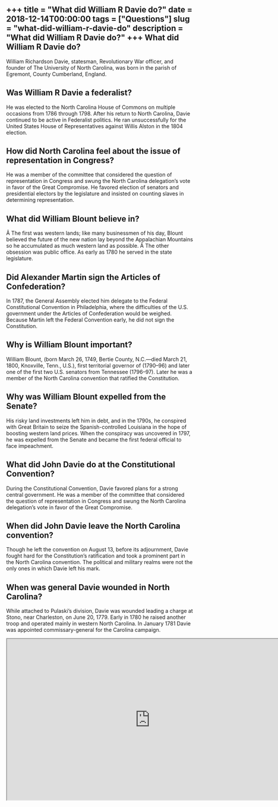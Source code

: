 +++
title = "What did William R Davie do?"
date = 2018-12-14T00:00:00
tags = ["Questions"]
slug = "what-did-william-r-davie-do"
description = "What did William R Davie do?"
+++
What did William R Davie do?
----------------------------

William Richardson Davie, statesman, Revolutionary War officer, and founder of The University of North Carolina, was born in the parish of Egremont, County Cumberland, England.

Was William R Davie a federalist?
---------------------------------

He was elected to the North Carolina House of Commons on multiple occasions from 1786 through 1798. After his return to North Carolina, Davie continued to be active in Federalist politics. He ran unsuccessfully for the United States House of Representatives against Willis Alston in the 1804 election.

How did North Carolina feel about the issue of representation in Congress?
--------------------------------------------------------------------------

He was a member of the committee that considered the question of representation in Congress and swung the North Carolina delegation’s vote in favor of the Great Compromise. He favored election of senators and presidential electors by the legislature and insisted on counting slaves in determining representation.

What did William Blount believe in?
-----------------------------------

Â The first was western lands; like many businessmen of his day, Blount believed the future of the new nation lay beyond the Appalachian Mountains so he accumulated as much western land as possible. Â The other obsession was public office. As early as 1780 he served in the state legislature.

Did Alexander Martin sign the Articles of Confederation?
--------------------------------------------------------

In 1787, the General Assembly elected him delegate to the Federal Constitutional Convention in Philadelphia, where the difficulties of the U.S. government under the Articles of Confederation would be weighed. Because Martin left the Federal Convention early, he did not sign the Constitution.

Why is William Blount important?
--------------------------------

William Blount, (born March 26, 1749, Bertie County, N.C.—died March 21, 1800, Knoxville, Tenn., U.S.), first territorial governor of (1790–96) and later one of the first two U.S. senators from Tennessee (1796–97). Later he was a member of the North Carolina convention that ratified the Constitution.

Why was William Blount expelled from the Senate?
------------------------------------------------

His risky land investments left him in debt, and in the 1790s, he conspired with Great Britain to seize the Spanish-controlled Louisiana in the hope of boosting western land prices. When the conspiracy was uncovered in 1797, he was expelled from the Senate and became the first federal official to face impeachment.

What did John Davie do at the Constitutional Convention?
--------------------------------------------------------

During the Constitutional Convention, Davie favored plans for a strong central government. He was a member of the committee that considered the question of representation in Congress and swung the North Carolina delegation’s vote in favor of the Great Compromise.

When did John Davie leave the North Carolina convention?
--------------------------------------------------------

Though he left the convention on August 13, before its adjournment, Davie fought hard for the Constitution’s ratification and took a prominent part in the North Carolina convention. The political and military realms were not the only ones in which Davie left his mark.

When was general Davie wounded in North Carolina?
-------------------------------------------------

While attached to Pulaski’s division, Davie was wounded leading a charge at Stono, near Charleston, on June 20, 1779. Early in 1780 he raised another troop and operated mainly in western North Carolina. In January 1781 Davie was appointed commissary-general for the Carolina campaign.

<iframe allow="accelerometer; autoplay; clipboard-write; encrypted-media; gyroscope; picture-in-picture" allowfullscreen="" class="__youtube_prefs__  epyt-is-override  no-lazyload" data-no-lazy="1" data-origheight="433" data-origwidth="770" data-skipgform_ajax_framebjll="" height="433" id="_ytid_37776" loading="lazy" src="https://www.youtube.com/embed/WJOKU9ql85c?enablejsapi=1&autoplay=0&cc_load_policy=0&cc_lang_pref=&iv_load_policy=1&loop=0&modestbranding=0&rel=1&fs=1&playsinline=0&autohide=2&theme=dark&color=red&controls=1&" title="YouTube player" width="770"></iframe>